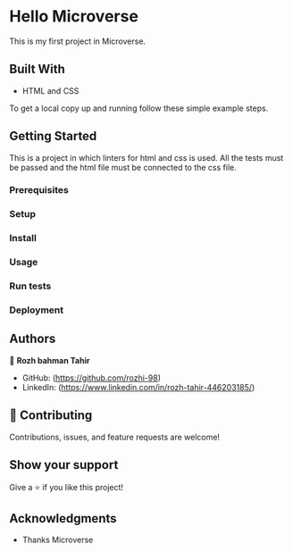 # Hello Microverse

This is my first project in Microverse.

## Built With

- HTML and CSS

To get a local copy up and running follow these simple example steps.

## Getting Started
This is a project in which linters for html and css is used. All the tests must be passed and the html file must be connected to the css file.

### Prerequisites

### Setup

### Install

### Usage

### Run tests

### Deployment

## Authors

👤 **Rozh bahman Tahir**

- GitHub: (https://github.com/rozhi-98)
- LinkedIn: (https://www.linkedin.com/in/rozh-tahir-446203185/)

## 🤝 Contributing

Contributions, issues, and feature requests are welcome!

## Show your support

Give a ⭐️ if you like this project!

## Acknowledgments

- Thanks Microverse
